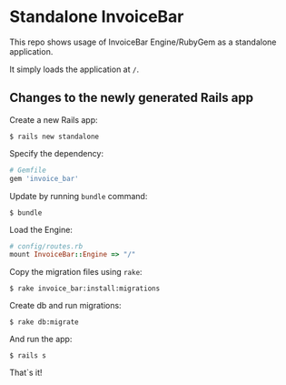 # Standalone InvoiceBar

This repo shows usage of InvoiceBar Engine/RubyGem as a standalone application.

It simply loads the application at `/`.

## Changes to the newly generated Rails app

Create a new Rails app:
```
$ rails new standalone
```
Specify the dependency:
```ruby
# Gemfile
gem 'invoice_bar'
```
Update by running `bundle` command:
```
$ bundle
```
Load the Engine:
```ruby
# config/routes.rb
mount InvoiceBar::Engine => "/"
```
Copy the migration files using `rake`:
```
$ rake invoice_bar:install:migrations
```
Create db and run migrations:
```
$ rake db:migrate
```
And run the app:
```
$ rails s
```
That`s it!